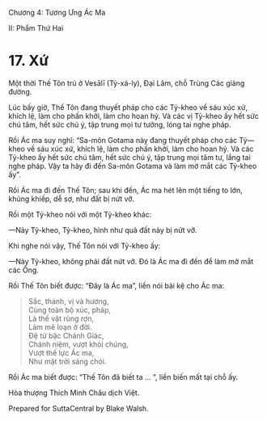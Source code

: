 

Chương 4: Tương Ưng Ác Ma

II: Phẩm Thứ Hai

# 17\. Xứ

Một thời Thế Tôn trú ở Vesālī (Tỳ-xá-ly), Ðại Lâm, chỗ Trùng Các giảng đường.

Lúc bấy giờ, Thế Tôn đang thuyết pháp cho các Tỷ-kheo về sáu xúc xứ, khích lệ, làm cho phấn khởi, làm cho hoan hỷ. Và các vị Tỷ-kheo ấy hết sức chú tâm, hết sức chú ý, tập trung mọi tư tưởng, lóng tai nghe pháp.

Rồi Ác ma suy nghĩ: “Sa-môn Gotama này đang thuyết pháp cho các Tỷ—kheo về sáu xúc xứ, khích lệ, làm cho phấn khởi, làm cho hoan hỷ. Và các Tỷ-kheo ấy hết sức chú tâm, hết sức chú ý, tập trung mọi tâm tư, lắng tai nghe pháp. Vậy ta hãy đi đến Sa-môn Gotama và làm mờ mắt các Tỷ-kheo ấy”.

Rồi Ác ma đi đến Thế Tôn; sau khi đến, Ác ma hét lên một tiếng to lớn, khủng khiếp, dễ sợ, như đất bị nứt vỡ.

Rồi một Tỷ-kheo nói với một Tỷ-kheo khác:

—Này Tỷ-kheo, Tỷ-kheo, hình như quả đất này bị nứt vỡ.

Khi nghe nói vậy, Thế Tôn nói với Tỷ-kheo ấy:

—Này Tỷ-kheo, không phải đất nứt vỡ. Ðó là Ác ma đi đến để làm mờ mắt các Ông.

Rồi Thế Tôn biết được: “Ðây là Ác ma”, liền nói bài kệ cho Ác ma:

> Sắc, thanh, vị và hương,  
> Cùng toàn bộ xúc, pháp,  
> Là thế vật rùng rợn,  
> Làm mê loạn ở đời.  
> Ðệ tử bậc Chánh Giác,  
> Chánh niệm, vượt khỏi chúng,  
> Vượt thế lực Ác ma,  
> Như mặt trời sáng chói.

Rồi Ác ma biết được: “Thế Tôn đã biết ta … ”, liền biến mất tại chỗ ấy.

Hòa thượng Thích Minh Châu dịch Việt.

Prepared for SuttaCentral by Blake Walsh.